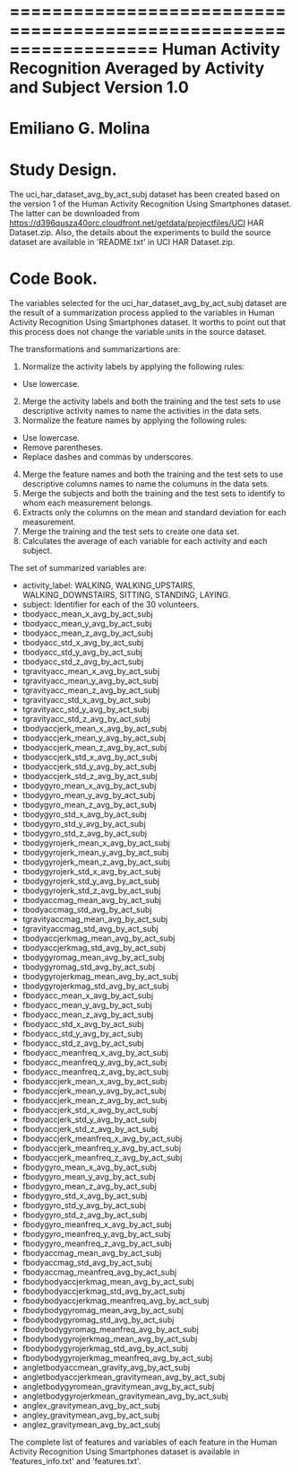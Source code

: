 ==================================================================
Human Activity Recognition Averaged by Activity and Subject
Version 1.0
==================================================================
Emiliano G. Molina
==================================================================

Study Design.
======================================

The uci_har_dataset_avg_by_act_subj dataset has been created based on the version 1 of the Human Activity Recognition Using Smartphones dataset. The latter can be downloaded from https://d396qusza40orc.cloudfront.net/getdata/projectfiles/UCI HAR Dataset.zip. Also, the details about the experiments to build the source dataset are available in 'README.txt' in UCI HAR Dataset.zip.

Code Book.
======================================

The variables selected for the uci_har_dataset_avg_by_act_subj dataset are the result of a summarization process applied to the variables in Human Activity Recognition Using Smartphones dataset. It worths to point out that this process does not change the variable units in the source dataset. 

The transformations and summarizartions are:
1. Normalize the activity labels by applying the following rules:
- Use lowercase.
2. Merge the activity labels and both the training and the test sets to use descriptive activity names to name the activities in the data sets.
3. Normalize the feature names by applying the following rules:
- Use lowercase.
- Remove parentheses.
- Replace dashes and commas by underscores.
4. Merge the feature names and both the training and the test sets to use descriptive columns names to name the columuns in the data sets.
5. Merge the subjects and both the training and the test sets to identify to whom each measurement belongs.
6. Extracts only the columns on the mean and standard deviation for each measurement.
7. Merge the training and the test sets to create one data set.
8. Calculates the average of each variable for each activity and each subject.

The set of summarized variables are:
- activity_label: WALKING, WALKING_UPSTAIRS, WALKING_DOWNSTAIRS, SITTING, STANDING, LAYING.
- subject: Identifier for each of the 30 volunteers.
- tbodyacc_mean_x_avg_by_act_subj
- tbodyacc_mean_y_avg_by_act_subj
- tbodyacc_mean_z_avg_by_act_subj
- tbodyacc_std_x_avg_by_act_subj
- tbodyacc_std_y_avg_by_act_subj
- tbodyacc_std_z_avg_by_act_subj
- tgravityacc_mean_x_avg_by_act_subj
- tgravityacc_mean_y_avg_by_act_subj
- tgravityacc_mean_z_avg_by_act_subj
- tgravityacc_std_x_avg_by_act_subj
- tgravityacc_std_y_avg_by_act_subj
- tgravityacc_std_z_avg_by_act_subj
- tbodyaccjerk_mean_x_avg_by_act_subj
- tbodyaccjerk_mean_y_avg_by_act_subj
- tbodyaccjerk_mean_z_avg_by_act_subj
- tbodyaccjerk_std_x_avg_by_act_subj
- tbodyaccjerk_std_y_avg_by_act_subj
- tbodyaccjerk_std_z_avg_by_act_subj
- tbodygyro_mean_x_avg_by_act_subj
- tbodygyro_mean_y_avg_by_act_subj
- tbodygyro_mean_z_avg_by_act_subj
- tbodygyro_std_x_avg_by_act_subj
- tbodygyro_std_y_avg_by_act_subj
- tbodygyro_std_z_avg_by_act_subj
- tbodygyrojerk_mean_x_avg_by_act_subj
- tbodygyrojerk_mean_y_avg_by_act_subj
- tbodygyrojerk_mean_z_avg_by_act_subj
- tbodygyrojerk_std_x_avg_by_act_subj
- tbodygyrojerk_std_y_avg_by_act_subj
- tbodygyrojerk_std_z_avg_by_act_subj
- tbodyaccmag_mean_avg_by_act_subj
- tbodyaccmag_std_avg_by_act_subj
- tgravityaccmag_mean_avg_by_act_subj
- tgravityaccmag_std_avg_by_act_subj
- tbodyaccjerkmag_mean_avg_by_act_subj
- tbodyaccjerkmag_std_avg_by_act_subj
- tbodygyromag_mean_avg_by_act_subj
- tbodygyromag_std_avg_by_act_subj
- tbodygyrojerkmag_mean_avg_by_act_subj
- tbodygyrojerkmag_std_avg_by_act_subj
- fbodyacc_mean_x_avg_by_act_subj
- fbodyacc_mean_y_avg_by_act_subj
- fbodyacc_mean_z_avg_by_act_subj
- fbodyacc_std_x_avg_by_act_subj
- fbodyacc_std_y_avg_by_act_subj
- fbodyacc_std_z_avg_by_act_subj
- fbodyacc_meanfreq_x_avg_by_act_subj
- fbodyacc_meanfreq_y_avg_by_act_subj
- fbodyacc_meanfreq_z_avg_by_act_subj
- fbodyaccjerk_mean_x_avg_by_act_subj
- fbodyaccjerk_mean_y_avg_by_act_subj
- fbodyaccjerk_mean_z_avg_by_act_subj
- fbodyaccjerk_std_x_avg_by_act_subj
- fbodyaccjerk_std_y_avg_by_act_subj
- fbodyaccjerk_std_z_avg_by_act_subj
- fbodyaccjerk_meanfreq_x_avg_by_act_subj
- fbodyaccjerk_meanfreq_y_avg_by_act_subj
- fbodyaccjerk_meanfreq_z_avg_by_act_subj
- fbodygyro_mean_x_avg_by_act_subj
- fbodygyro_mean_y_avg_by_act_subj
- fbodygyro_mean_z_avg_by_act_subj
- fbodygyro_std_x_avg_by_act_subj
- fbodygyro_std_y_avg_by_act_subj
- fbodygyro_std_z_avg_by_act_subj
- fbodygyro_meanfreq_x_avg_by_act_subj
- fbodygyro_meanfreq_y_avg_by_act_subj
- fbodygyro_meanfreq_z_avg_by_act_subj
- fbodyaccmag_mean_avg_by_act_subj
- fbodyaccmag_std_avg_by_act_subj
- fbodyaccmag_meanfreq_avg_by_act_subj
- fbodybodyaccjerkmag_mean_avg_by_act_subj
- fbodybodyaccjerkmag_std_avg_by_act_subj
- fbodybodyaccjerkmag_meanfreq_avg_by_act_subj
- fbodybodygyromag_mean_avg_by_act_subj
- fbodybodygyromag_std_avg_by_act_subj
- fbodybodygyromag_meanfreq_avg_by_act_subj
- fbodybodygyrojerkmag_mean_avg_by_act_subj
- fbodybodygyrojerkmag_std_avg_by_act_subj
- fbodybodygyrojerkmag_meanfreq_avg_by_act_subj
- angletbodyaccmean_gravity_avg_by_act_subj
- angletbodyaccjerkmean_gravitymean_avg_by_act_subj
- angletbodygyromean_gravitymean_avg_by_act_subj
- angletbodygyrojerkmean_gravitymean_avg_by_act_subj
- anglex_gravitymean_avg_by_act_subj
- angley_gravitymean_avg_by_act_subj
- anglez_gravitymean_avg_by_act_subj

The complete list of features and variables of each feature in the Human Activity Recognition Using Smartphones dataset is available in 'features_info.txt' and 'features.txt'.
